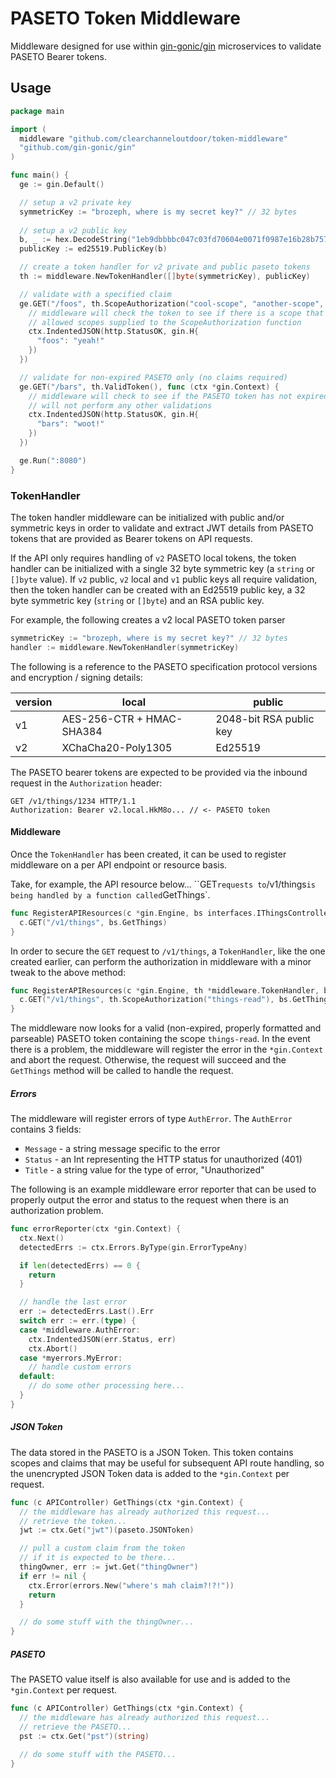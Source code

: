 # PASETO Token Middleware

Middleware designed for use within [gin-gonic/gin](https://github.com/gin-gonic/gin) microservices to validate PASETO Bearer tokens.

## Usage

```go
package main

import (
  middleware "github.com/clearchanneloutdoor/token-middleware"
  "github.com/gin-gonic/gin"
)

func main() {
  ge := gin.Default()

  // setup a v2 private key
  symmetricKey := "brozeph, where is my secret key?" // 32 bytes
  
  // setup a v2 public key
  b, _ := hex.DecodeString("1eb9dbbbbc047c03fd70604e0071f0987e16b28b757225c11f00415d0e20b1a2")
  publicKey := ed25519.PublicKey(b)

  // create a token handler for v2 private and public paseto tokens
  th := middleware.NewTokenHandler([]byte(symmetricKey), publicKey)

  // validate with a specified claim
  ge.GET("/foos", th.ScopeAuthorization("cool-scope", "another-scope", "yet-another-scope"), func (ctx *gin.Context) {
    // middleware will check the token to see if there is a scope that matches any of the
    // allowed scopes supplied to the ScopeAuthorization function
    ctx.IndentedJSON(http.StatusOK, gin.H{
      "foos": "yeah!"
    })
  })

  // validate for non-expired PASETO only (no claims required)
  ge.GET("/bars", th.ValidToken(), func (ctx *gin.Context) {
    // middleware will check to see if the PASETO token has not expired, but 
    // will not perform any other validations
    ctx.IndentedJSON(http.StatusOK, gin.H{
      "bars": "woot!"
    })
  })

  ge.Run(":8080")
}
```

### TokenHandler

The token handler middleware can be initialized with public and/or symmetric keys in order to validate and extract JWT details from PASETO tokens that are provided as Bearer tokens on API requests. 

If the API only requires handling of `v2` PASETO local tokens, the token handler can be initialized with a single 32 byte symmetric key (a `string` or `[]byte` value). If `v2` public, `v2` local and `v1` public keys all require validation, then the token handler can be created with an Ed25519 public key, a 32 byte symmetric key (`string` or `[]byte`) and an RSA public key.

For example, the following creates a v2 local PASETO token parser

```go
symmetricKey := "brozeph, where is my secret key?" // 32 bytes
handler := middleware.NewTokenHandler(symmetricKey)
```

The following is a reference to the PASETO specification protocol versions and encryption / signing details:

| version | local                     | public                  |
|---------|---------------------------|-------------------------|
|    v1   | AES-256-CTR + HMAC-SHA384 | 2048-bit RSA public key |
|    v2   | XChaCha20-Poly1305        | Ed25519                 |

The PASETO bearer tokens are expected to be provided via the inbound request in the `Authorization` header:

```http
GET /v1/things/1234 HTTP/1.1
Authorization: Bearer v2.local.HkM8o... // <- PASETO token
```

#### Middleware

Once the `TokenHandler` has been created, it can be used to register middleware on a per API endpoint or resource basis.

Take, for example, the API resource below... ``GET` requests to `/v1/things` is being handled by a function called `GetThings`. 

```go
func RegisterAPIResources(c *gin.Engine, bs interfaces.IThingsController) {
  c.GET("/v1/things", bs.GetThings)
}
```

In order to secure the `GET` request to `/v1/things`, a `TokenHandler`, like the one created earlier, can perform the authorization in middleware with a minor tweak to the above method:

```go
func RegisterAPIResources(c *gin.Engine, th *middleware.TokenHandler, bs interfaces.IThingsController) {
  c.GET("/v1/things", th.ScopeAuthorization("things-read"), bs.GetThings)
}
```

The middleware now looks for a valid (non-expired, properly formatted and parseable) PASETO token containing the scope `things-read`. In the event there is a problem, the middleware will register the error in the `*gin.Context` and abort the request. Otherwise, the request will succeed and the `GetThings` method will be called to handle the request.

##### Errors

The middleware will register errors of type `AuthError`. The `AuthError` contains 3 fields:

* `Message` - a string message specific to the error
* `Status` - an Int representing the HTTP status for unauthorized (401)
* `Title` - a string value for the type of error, "Unauthorized"

The following is an example middleware error reporter that can be used to properly output the error and status to the request when there is an authorization problem.

```go
func errorReporter(ctx *gin.Context) {
  ctx.Next()
  detectedErrs := ctx.Errors.ByType(gin.ErrorTypeAny)

  if len(detectedErrs) == 0 {
    return
  }

  // handle the last error
  err := detectedErrs.Last().Err
  switch err := err.(type) {
  case *middleware.AuthError:
    ctx.IndentedJSON(err.Status, err)
    ctx.Abort()
  case *myerrors.MyError:
    // handle custom errors
  default:
    // do some other processing here...
  }
}
```

##### JSON Token

The data stored in the PASETO is a JSON Token. This token contains scopes and claims that may be useful for subsequent API route handling, so the unencrypted JSON Token data is added to the `*gin.Context` per request.

```go
func (c APIController) GetThings(ctx *gin.Context) {
  // the middleware has already authorized this request...
  // retrieve the token...
  jwt := ctx.Get("jwt")(paseto.JSONToken)

  // pull a custom claim from the token 
  // if it is expected to be there...
  thingOwner, err := jwt.Get("thingOwner")
  if err != nil {
    ctx.Error(errors.New("where's mah claim?!?!"))
    return
  }

  // do some stuff with the thingOwner...
}
```

##### PASETO

The PASETO value itself is also available for use and is added to the `*gin.Context` per request.

```go
func (c APIController) GetThings(ctx *gin.Context) {
  // the middleware has already authorized this request...
  // retrieve the PASETO...
  pst := ctx.Get("pst")(string)

  // do some stuff with the PASETO...
}
```